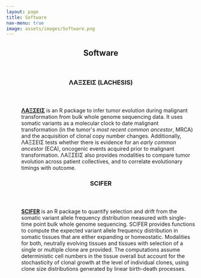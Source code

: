 ```yaml
---
layout: page
title: Software
nav-menu: true
image: assets/images/Software.png
---
```


<!-- Main -->
<div id="main" class="alt">

<!-- One -->
<section id="one">
	<div class="inner">
		<header class="major">
			<h1>Software</h1>
		</header>

<!-- Content -->

<!-- Two -->
<section id="two">
	<div class="inner">
		<header class="major">
			<h3>&Lambda;&Alpha;&Xi;&Sigma;&Epsilon;&Iota;&Sigma; (LACHESIS)</h3>
		</header>

<!-- Content -->

<dl>
	<dd>
		<p><b><a href= "https://github.com/VerenaK90/LACHESIS">&Lambda;&Alpha;&Xi;&Sigma;&Epsilon;&Iota;&Sigma;</a></b> is an R package to infer tumor evolution during malignant transformation from bulk whole genome sequencing data. It uses somatic variants as a molecular clock to date malignant transformation (in the tumor's <i>most recent common ancestor</i>, MRCA) and the acquisition of clonal copy number changes. Additionally, &Lambda;&Alpha;&Xi;&Sigma;&Epsilon;&Iota;&Sigma; tests whether there is evidence for an <i>early common ancestor</i> (ECA), oncogenic events acquired prior to malignant transformation. &Lambda;&Alpha;&Xi;&Sigma;&Epsilon;&Iota;&Sigma; also provides modalities to compare tumor evolution across patient collectives, and to correlate evolutionary timings with outcome.</p>
	</dd>


</dl>

</div>

</section>

<!-- Three -->
<section id="three">
	<div class="inner">
		<header class="major">
			<h3>SCIFER</h3>
		</header>

<!-- Content -->

<dl>
	<dd>
		<p><b><a href= "https://github.com/VerenaK90/SCIFER">SCIFER</a></b>  is an R package to quantify selection and drift from the somatic variant allele frequency distribution measured with single-time point bulk whole genome sequencing. SCIFER provides functions to compute the expected variant allele frequency distribution in somatic tissues that are either expanding or homeostatic. Modalities for both, neutrally evolving tissues and tissues with selection of a single or multiple clone are provided. The computations assume deterministic cell numbers in the tissue overall but account for the stochasticity of clonal growth at the level of individual clones, using clone size distributions generated by linear birth-death processes.</p>
	</dd>
</dl>

</div>

</section>

</div>
